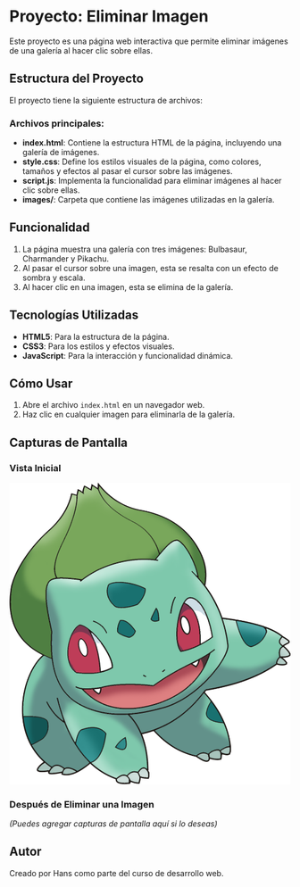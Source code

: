 # Proyecto: Eliminar Imagen

Este proyecto es una página web interactiva que permite eliminar imágenes de una galería al hacer clic sobre ellas.

## Estructura del Proyecto

El proyecto tiene la siguiente estructura de archivos:

### Archivos principales:

- **index.html**: Contiene la estructura HTML de la página, incluyendo una galería de imágenes.
- **style.css**: Define los estilos visuales de la página, como colores, tamaños y efectos al pasar el cursor sobre las imágenes.
- **script.js**: Implementa la funcionalidad para eliminar imágenes al hacer clic sobre ellas.
- **images/**: Carpeta que contiene las imágenes utilizadas en la galería.

## Funcionalidad

1. La página muestra una galería con tres imágenes: Bulbasaur, Charmander y Pikachu.
2. Al pasar el cursor sobre una imagen, esta se resalta con un efecto de sombra y escala.
3. Al hacer clic en una imagen, esta se elimina de la galería.

## Tecnologías Utilizadas

- **HTML5**: Para la estructura de la página.
- **CSS3**: Para los estilos y efectos visuales.
- **JavaScript**: Para la interacción y funcionalidad dinámica.

## Cómo Usar

1. Abre el archivo `index.html` en un navegador web.
2. Haz clic en cualquier imagen para eliminarla de la galería.

## Capturas de Pantalla

### Vista Inicial
![Galería Inicial](images/bulbasaur.png)

### Después de Eliminar una Imagen
*(Puedes agregar capturas de pantalla aquí si lo deseas)*

## Autor

Creado por Hans como parte del curso de desarrollo web.
